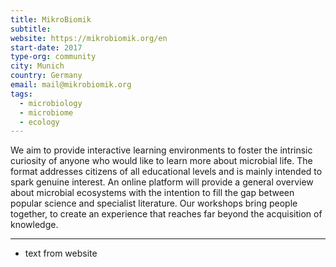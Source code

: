 ```yaml
---
title: MikroBiomik
subtitle:
website: https://mikrobiomik.org/en
start-date: 2017
type-org: community
city: Munich
country: Germany
email: mail@mikrobiomik.org
tags:
  - microbiology
  - microbiome
  - ecology
---
```


We aim to provide interactive learning environments to foster the intrinsic curiosity of anyone who would like to learn more about microbial life. The format addresses citizens of all educational levels and is mainly intended to spark genuine interest. An online platform will provide a general overview about microbial ecosystems with the intention to fill the gap between popular science and specialist literature. Our workshops bring people together, to create an experience that reaches far beyond the acquisition of knowledge.

---
* text from website

